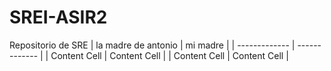 # SREI-ASIR2
Repositorio de SRE
| la madre de antonio  | mi madre |
| ------------- | ------------- |
| Content Cell  | Content Cell  |
| Content Cell  | Content Cell  |
